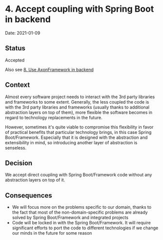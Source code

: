 # 4. Accept coupling with Spring Boot in backend

Date: 2021-01-09

## Status

Accepted

Also see [8. Use AxonFramework in backend](0008-use-axonframework-in-backend.md)

## Context

Almost every software project needs to interact with the 3rd party libraries and frameworks to some extent. 
Generally, the less coupled the code is with the 3rd party libraries and frameworks (usually thanks to additional abstraction 
layers on top of them), more flexible the software becomes in regard to technology replacements in the future.

However, sometimes it's quite viable to compromise this flexibility in favor of practical benefits that particular
technology brings, in this case Spring Boot/Framework. Especially that it is designed with the abstraction and 
extensibility in mind, so introducing another layer of abstraction is senseless.


## Decision

We accept direct coupling with Spring Boot/Framework code without any abstraction layers on top of it.

## Consequences

- We will focus more on the problems specific to our domain, thanks to the fact that most of the non-domain-specific 
problems are already solved by Spring Boot/Framework and integrated projects
- Code will be locked in with the Spring Boot/Framework. It will require significant efforts to port the code to different 
technologies if we change our minds in the future for some reason
